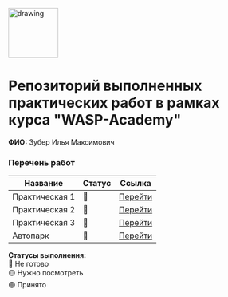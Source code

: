 <a href="https://wasp-academy.com"><img src="https://wasp-academy.com/Resources/wasp-logo.png" alt="drawing" width="100"/></a>

# Репозиторий выполненных практических работ в рамках курса "WASP-Academy"
**ФИО:** Зубер Илья Максимович

### Перечень работ

Название          | Статус | Ссылка
------------------|--------|--------
Практическая 1    | 🔴    | <a href="https://github.com/he1kor/tasksWASP/tree/master/Tasks/1">Перейти</a>
Практическая 2    | 🔴    | <a href="https://github.com/he1kor/tasksWASP/tree/master/Tasks/2">Перейти</a>
Практическая 3    | 🔴    | <a href="https://github.com/he1kor/tasksWASP/tree/master/Tasks/3">Перейти</a>
Автопарк          | 🔴    | <a href="https://github.com/he1kor/tasksWASP/tree/master/Tasks/4/1">Перейти</a>

**Статусы выполнения:** <br>
🔴 Не готово <br>
🟡 Нужно посмотреть <br>
🟢 Принято <br>
